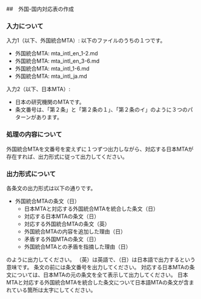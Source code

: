 ##　外国-国内対応表の作成

### 入力について

入力1（以下、外国統合MTA）: 以下のファイルのうちの１つです。
* 外国統合MTA: mta_intl_en_1-2.md
* 外国統合MTA: mta_intl_en_3-6.md
* 外国統合MTA: mta_intl_1-6.md
* 外国統合MTA: mta_intl_ja.md

入力2（以下、日本MTA）:
* 日本の研究機関のMTAです。
* 条文番号は、「第２条」と「第２条の１」、「第２条のイ」のように３つのパターンがあります。

### 処理の内容について

外国統合MTAを文番号を変えずに１つずつ出力しながら、対応する日本MTAが存在すれば、出力形式に従って出力してください。

### 出力形式について
各条文の出力形式は以下の通りです。

* 外国統合MTAの条文（日）
  * 日本MTAと対応する外国統合MTAを統合した条文（日）
  * 対応する日本MTAの条文（日）
  * 対応する外国統合MTAの条文（英）
  * 外国統合MTAの内容を追加した理由（日）
  * 矛盾する外国MTAの条文（日）
  * 外国統合MTAとの矛盾を指摘した理由（日）

のように出力してください。
（英）は英語で、（日）は日本語で出力するという意味です。
条文の前には条文番号を出力してください。
対応する日本MTAの条文については、日本MTAの元の条文を全て表示して出力してください。
日本MTAと対応する外国統合MTAを統合した条文について日本語MTAの条文が含まれている箇所は太字にしてください。